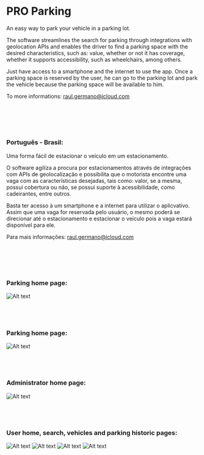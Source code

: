 # PRO Parking
An easy way to park your vehicle in a parking lot.

The software streamlines the search for parking through integrations with geolocation APIs and enables the driver to find a parking space with the desired characteristics, such as: value, whether or not it has coverage, whether it supports accessibility, such as wheelchairs, among others.

Just have access to a smartphone and the internet to use the app. Once a parking space is reserved by the user, he can go to the parking lot and park the vehicle because the parking space will be available to him.

To more informations: raul.germano@icloud.com

## <br/><br/>

### Português - Brasil:

Uma forma fácil de estacionar o veículo em um estacionamento.

O software agiliza a procura por estacionamentos através de integrações com APIs de geolocalização e possibilita que o motorista encontre uma vaga com as características desejadas, tais como: valor, se a mesma, possui cobertura ou não, se possui suporte à acessibilidade, como cadeirantes, entre outros.

Basta ter acesso à um smartphone e a internet para utilizar o aplicvativo. Assim que uma vaga for reservada pelo usuário, o mesmo poderá se direcionar até o estacionamento e estacionar o veículo pois a vaga estará disponível para ele.

Para mais informações: raul.germano@icloud.com

## <br/><br/>

### Parking home page:
![Alt text](PRO-Parking-images/26.jpeg?raw=true)

## <br/>
### Parking home page:
![Alt text](PRO-Parking-images/3.jpeg?raw=true)

## <br/>
### Administrator home page:
![Alt text](PRO-Parking-images/8.jpeg?raw=true)

## <br/>
### User home, search, vehicles and parking historic pages:
![Alt text](PRO-Parking-images/29.jpeg?raw=true)
![Alt text](PRO-Parking-images/30.jpeg?raw=true)
![Alt text](PRO-Parking-images/28.jpeg?raw=true)
![Alt text](PRO-Parking-images/31.jpeg?raw=true)

